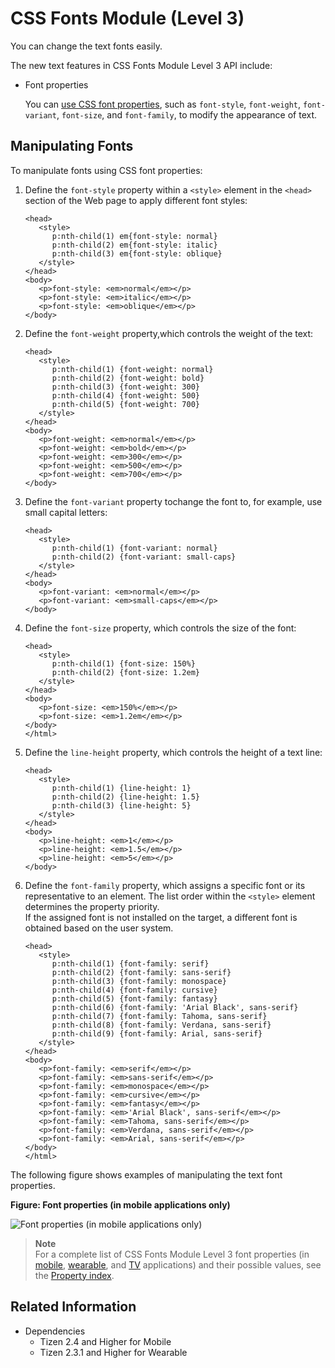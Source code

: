 # CSS Fonts Module (Level 3)

You can change the text fonts easily.

The new text features in CSS Fonts Module Level 3 API include:

- Font properties

  You can [use CSS font properties](#manipulating-fonts), such as `font-style`, `font-weight`, `font-variant`, `font-size`, and `font-family`, to modify the appearance of text.

## Manipulating Fonts

To manipulate fonts using CSS font properties:

1. Define the `font-style` property within a `<style>` element in the `<head>` section of the Web page to apply different font styles:

   ```
   <head>
      <style>
         p:nth-child(1) em{font-style: normal}
         p:nth-child(2) em{font-style: italic}
         p:nth-child(3) em{font-style: oblique}
      </style>
   </head>
   <body>
      <p>font-style: <em>normal</em></p>
      <p>font-style: <em>italic</em></p>
      <p>font-style: <em>oblique</em></p>
   </body>
   ```

2. Define the `font-weight` property,which controls the weight of the text:

   ```
   <head>
      <style>
         p:nth-child(1) {font-weight: normal}
         p:nth-child(2) {font-weight: bold}
         p:nth-child(3) {font-weight: 300}
         p:nth-child(4) {font-weight: 500}
         p:nth-child(5) {font-weight: 700}
      </style>
   </head>
   <body>
      <p>font-weight: <em>normal</em></p>
      <p>font-weight: <em>bold</em></p>
      <p>font-weight: <em>300</em></p>
      <p>font-weight: <em>500</em></p>
      <p>font-weight: <em>700</em></p>
   </body>
   ```

3. Define the `font-variant` property tochange the font to, for example, use small capital letters:

   ```
   <head>
      <style>
         p:nth-child(1) {font-variant: normal}
         p:nth-child(2) {font-variant: small-caps}
      </style>
   </head>
   <body>
      <p>font-variant: <em>normal</em></p>
      <p>font-variant: <em>small-caps</em></p>
   </body>
   ```

4. Define the `font-size` property, which controls the size of the font:

   ```
   <head>
      <style>
         p:nth-child(1) {font-size: 150%}
         p:nth-child(2) {font-size: 1.2em}
      </style>
   </head>
   <body>
      <p>font-size: <em>150%</em></p>
      <p>font-size: <em>1.2em</em></p>
   </body>
   </html>
   ```

5. Define the `line-height` property, which controls the height of a text line:

   ```
   <head>
      <style>
         p:nth-child(1) {line-height: 1}
         p:nth-child(2) {line-height: 1.5}
         p:nth-child(3) {line-height: 5}
      </style>
   </head>
   <body>
      <p>line-height: <em>1</em></p>
      <p>line-height: <em>1.5</em></p>
      <p>line-height: <em>5</em></p>
   </body>
   ```

6. Define the `font-family` property, which assigns a specific font or its representative to an element. The list order within the `<style>` element determines the property priority.  
If the assigned font is not installed on the target, a different font is obtained based on the user system.

   ```
   <head>
      <style>
         p:nth-child(1) {font-family: serif}
         p:nth-child(2) {font-family: sans-serif}
         p:nth-child(3) {font-family: monospace}
         p:nth-child(4) {font-family: cursive}
         p:nth-child(5) {font-family: fantasy}
         p:nth-child(6) {font-family: 'Arial Black', sans-serif}
         p:nth-child(7) {font-family: Tahoma, sans-serif}
         p:nth-child(8) {font-family: Verdana, sans-serif}
         p:nth-child(9) {font-family: Arial, sans-serif}
      </style>
   </head>
   <body>
      <p>font-family: <em>serif</em></p>
      <p>font-family: <em>sans-serif</em></p>
      <p>font-family: <em>monospace</em></p>
      <p>font-family: <em>cursive</em></p>
      <p>font-family: <em>fantasy</em></p>
      <p>font-family: <em>'Arial Black', sans-serif</em></p>
      <p>font-family: <em>Tahoma, sans-serif</em></p>
      <p>font-family: <em>Verdana, sans-serif</em></p>
      <p>font-family: <em>Arial, sans-serif</em></p>
   </body>
   </html>
   ```

The following figure shows examples of manipulating the text font properties.

**Figure: Font properties (in mobile applications only)**

![Font properties (in mobile applications only)](./media/font_properties.png)

> **Note**  
> For a complete list of CSS Fonts Module Level 3 font properties (in [mobile](../../../../../org.tizen.web.apireference/html/w3c_api/w3c_api_m.html#font), [wearable](../../../../../org.tizen.web.apireference/html/w3c_api/w3c_api_w.html#font), and [TV](../../../../../org.tizen.web.apireference/html/w3c_api/w3c_api_tv.html#font) applications) and their possible values, see the [Property index](http://www.w3.org/TR/2013/CR-css-fonts-3-20131003/#property-index).

## Related Information
* Dependencies
  - Tizen 2.4 and Higher for Mobile
  - Tizen 2.3.1 and Higher for Wearable
